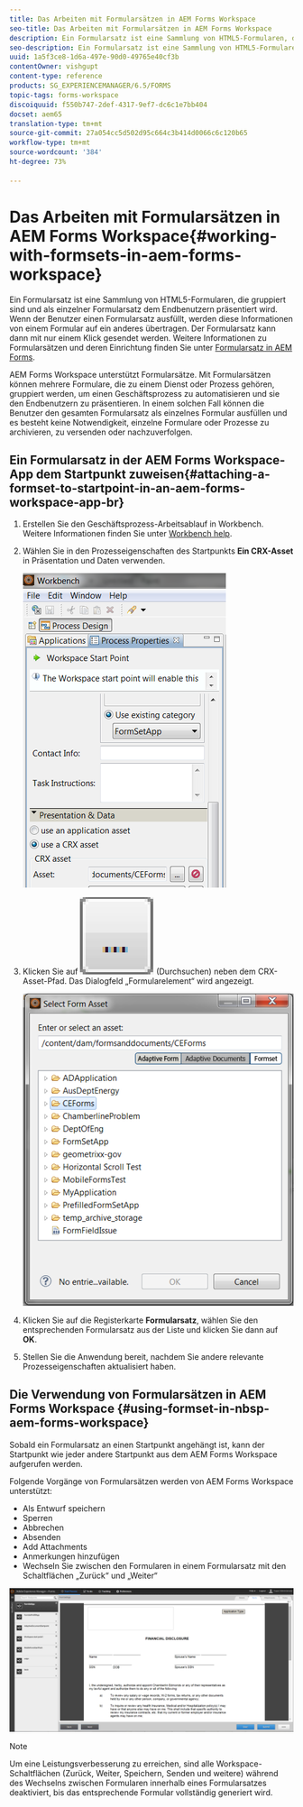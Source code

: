 ```yaml
---
title: Das Arbeiten mit Formularsätzen in AEM Forms Workspace
seo-title: Das Arbeiten mit Formularsätzen in AEM Forms Workspace
description: Ein Formularsatz ist eine Sammlung von HTML5-Formularen, die gruppiert sind und als einzelner Formularsatz dem Endbenutzern präsentiert wird. Erfahren Sie, wie Sie mit Formularsätzen in AEM Forms Workspace arbeiten können.
seo-description: Ein Formularsatz ist eine Sammlung von HTML5-Formularen, die gruppiert sind und als einzelner Formularsatz dem Endbenutzern präsentiert wird. Erfahren Sie, wie Sie mit Formularsätzen in AEM Forms Workspace arbeiten können.
uuid: 1a5f3ce8-1d6a-497e-90d0-49765e40cf3b
contentOwner: vishgupt
content-type: reference
products: SG_EXPERIENCEMANAGER/6.5/FORMS
topic-tags: forms-workspace
discoiquuid: f550b747-2def-4317-9ef7-dc6c1e7bb404
docset: aem65
translation-type: tm+mt
source-git-commit: 27a054cc5d502d95c664c3b414d0066c6c120b65
workflow-type: tm+mt
source-wordcount: '384'
ht-degree: 73%

---
```



# Das Arbeiten mit Formularsätzen in AEM Forms Workspace{#working-with-formsets-in-aem-forms-workspace}

Ein Formularsatz ist eine Sammlung von HTML5-Formularen, die gruppiert sind und als einzelner Formularsatz dem Endbenutzern präsentiert wird. Wenn der Benutzer einen Formularsatz ausfüllt, werden diese Informationen von einem Formular auf ein anderes übertragen. Der Formularsatz kann dann mit nur einem Klick gesendet werden. Weitere Informationen zu Formularsätzen und deren Einrichtung finden Sie unter [Formularsatz in AEM Forms](../../forms/using/formset-in-aem-forms.md).

AEM Forms Workspace unterstützt Formularsätze. Mit Formularsätzen können mehrere Formulare, die zu einem Dienst oder Prozess gehören, gruppiert werden, um einen Geschäftsprozess zu automatisieren und sie den Endbenutzern zu präsentieren. In einem solchen Fall können die Benutzer den gesamten Formularsatz als einzelnes Formular ausfüllen und es besteht keine Notwendigkeit, einzelne Formulare oder Prozesse zu archivieren, zu versenden oder nachzuverfolgen.

## Ein Formularsatz in der AEM Forms Workspace-App dem Startpunkt zuweisen{#attaching-a-formset-to-startpoint-in-an-aem-forms-workspace-app-br} 

1. Erstellen Sie den Geschäftsprozess-Arbeitsablauf in Workbench. Weitere Informationen finden Sie unter [Workbench help](https://www.adobe.com/go/learn_aemforms_workbench_63).
1. Wählen Sie in den Prozesseigenschaften des Startpunkts **Ein CRX-Asset** in Präsentation und Daten verwenden.

   ![1-3](assets/1-3.png)

1. Klicken Sie auf ![Durchsuchen](assets/browse.png) (Durchsuchen) neben dem CRX-Asset-Pfad. Das Dialogfeld „Formularelement“ wird angezeigt.

   ![2-1](assets/2-1.png)

1. Klicken Sie auf die Registerkarte **Formularsatz**, wählen Sie den entsprechenden Formularsatz aus der Liste und klicken Sie dann auf **OK**.

1. Stellen Sie die Anwendung bereit, nachdem Sie andere relevante Prozesseigenschaften aktualisiert haben.

## Die Verwendung von Formularsätzen in AEM Forms Workspace {#using-formset-in-nbsp-aem-forms-workspace}

Sobald ein Formularsatz an einen Startpunkt angehängt ist, kann der Startpunkt wie jeder andere Startpunkt aus dem AEM Forms Workspace aufgerufen werden.

Folgende Vorgänge von Formularsätzen werden von AEM Forms Workspace unterstützt:

* Als Entwurf speichern
* Sperren
* Abbrechen
* Absenden
* Add Attachments
* Anmerkungen hinzufügen
* Wechseln Sie zwischen den Formularen in einem Formularsatz mit den Schaltflächen „Zurück“ und „Weiter“

![3-1](assets/3-1.png)

>[!NOTE]
>
>Um eine Leistungsverbesserung zu erreichen, sind alle Workspace-Schaltflächen (Zurück, Weiter, Speichern, Senden und weitere) während des Wechselns zwischen Formularen innerhalb eines Formularsatzes deaktiviert, bis das entsprechende Formular vollständig generiert wird.


